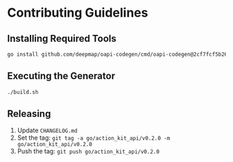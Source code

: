 # Contributing Guidelines

## Installing Required Tools

```sh
go install github.com/deepmap/oapi-codegen/cmd/oapi-codegen@2cf7fcf5b26d1a4362e7c300bd65c20f4f6c4298
```

## Executing the Generator

```sh
./build.sh
```

## Releasing

 1. Update `CHANGELOG.md`
 2. Set the tag: `git tag -a go/action_kit_api/v0.2.0 -m go/action_kit_api/v0.2.0`
 3. Push the tag: `git push go/action_kit_api/v0.2.0`